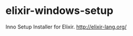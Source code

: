 elixir-windows-setup
====================

Inno Setup Installer for Elixir. http://elixir-lang.org/
